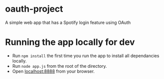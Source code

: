 # oauth-project
A simple web app that has a Spotify login feature using OAuth

# Running the app locally for dev
- Run `npm install` the first time you run the app to install all dependancies locally.
- Run `node app.js` from the root of the directory.
- Open [localhost:8888](http://localhost:8888) from your browser.
